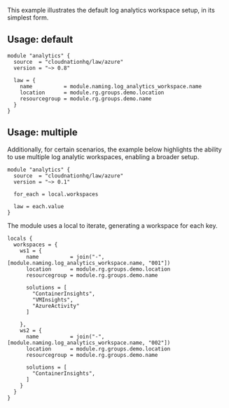 This example illustrates the default log analytics workspace setup, in its simplest form.

## Usage: default

```hcl
module "analytics" {
  source  = "cloudnationhq/law/azure"
  version = "~> 0.8"

  law = {
    name          = module.naming.log_analytics_workspace.name
    location      = module.rg.groups.demo.location
    resourcegroup = module.rg.groups.demo.name
  }
}
```

## Usage: multiple

Additionally, for certain scenarios, the example below highlights the ability to use multiple log analytic workspaces, enabling a broader setup.

```hcl
module "analytics" {
  source  = "cloudnationhq/law/azure"
  version = "~> 0.1"

  for_each = local.workspaces

  law = each.value
}
```

The module uses a local to iterate, generating a workspace for each key.

```hcl
locals {
  workspaces = {
    ws1 = {
      name          = join("-", [module.naming.log_analytics_workspace.name, "001"])
      location      = module.rg.groups.demo.location
      resourcegroup = module.rg.groups.demo.name

      solutions = [
        "ContainerInsights",
        "VMInsights",
        "AzureActivity"
      ]

    },
    ws2 = {
      name          = join("-", [module.naming.log_analytics_workspace.name, "002"])
      location      = module.rg.groups.demo.location
      resourcegroup = module.rg.groups.demo.name

      solutions = [
        "ContainerInsights",
      ]
    }
  }
}
```
